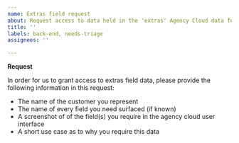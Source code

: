 ```yaml
---
name: Extras field request
about: Request access to data held in the 'extras' Agency Cloud data format
title: ''
labels: back-end, needs-triage
assignees: ''

---
```


**Request**

In order for us to grant access to extras field data, please provide the following information in this request:

- The name of the customer you represent
- The name of every field you need surfaced (if known)
- A screenshot of of the field(s) you require in the agency cloud user interface
- A short use case as to why you require this data
